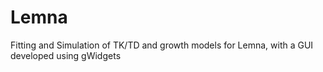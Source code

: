 Lemna
=====

Fitting and Simulation of TK/TD and growth models for Lemna, with a GUI developed using gWidgets
